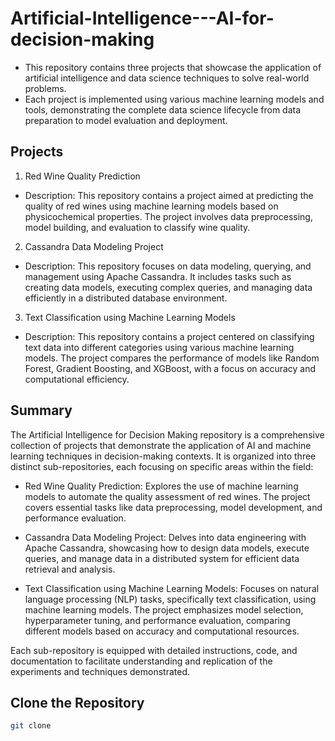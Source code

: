 # Artificial-Intelligence---AI-for-decision-making

- This repository contains three projects that showcase the application of artificial intelligence and data science techniques to solve real-world problems.
- Each project is implemented using various machine learning models and tools, demonstrating the complete data science lifecycle from data preparation to model evaluation and deployment.

## Projects

1. Red Wine Quality Prediction
- Description: This repository contains a project aimed at predicting the quality of red wines using machine learning models based on physicochemical properties. The project involves data preprocessing, model building, and evaluation to classify wine quality.

2. Cassandra Data Modeling Project
- Description: This repository focuses on data modeling, querying, and management using Apache Cassandra. It includes tasks such as creating data models, executing complex queries, and managing data efficiently in a distributed database environment.

3. Text Classification using Machine Learning Models
- Description: This repository contains a project centered on classifying text data into different categories using various machine learning models. The project compares the performance of models like Random Forest, Gradient Boosting, and XGBoost, with a focus on accuracy and computational efficiency.

## Summary
The Artificial Intelligence for Decision Making repository is a comprehensive collection of projects that demonstrate the application of AI and machine learning techniques in decision-making contexts. It is organized into three distinct sub-repositories, each focusing on specific areas within the field:

  - Red Wine Quality Prediction: Explores the use of machine learning models to automate the quality assessment of red wines. The project covers essential tasks like data preprocessing, model development, and performance evaluation.

  - Cassandra Data Modeling Project: Delves into data engineering with Apache Cassandra, showcasing how to design data models, execute queries, and manage data in a distributed system for efficient data retrieval and analysis.

  - Text Classification using Machine Learning Models: Focuses on natural language processing (NLP) tasks, specifically text classification, using machine learning models. The project emphasizes model selection, hyperparameter tuning, and performance evaluation, comparing different models based on accuracy and computational resources.

Each sub-repository is equipped with detailed instructions, code, and documentation to facilitate understanding and replication of the experiments and techniques demonstrated.

## Clone the Repository
```bash
git clone 

